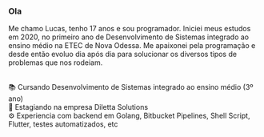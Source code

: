 ### Ola

<!--
**lucassdezembro/lucassdezembro** is a ✨ _special_ ✨ repository because its `README.md` (this file) appears on your GitHub profile.

Here are some ideas to get you started:

- 🔭 I’m currently working on ...
- 🌱 I’m currently learning ...
- 👯 I’m looking to collaborate on ...
- 🤔 I’m looking for help with ...
- 💬 Ask me about ...
- 📫 How to reach me: ...
- 😄 Pronouns: ...
- ⚡ Fun fact: ...
-->

Me chamo Lucas, tenho 17 anos e sou programador. Iniciei meus estudos em 2020, no primeiro ano de Desenvolvimento de Sistemas integrado ao ensino médio na ETEC de Nova Odessa. Me apaixonei pela programação e desde então evoluo dia após dia para solucionar os diversos tipos de problemas que nos rodeiam.
<br/>
<br/>

📚 Cursando Desenvolvimento de Sistemas integrado ao ensino médio (3º ano)
<br/>
💼 Estagiando na empresa Diletta Solutions
<br/>
⚙ Experiencia com backend em Golang, Bitbucket Pipelines, Shell Script, Flutter, testes automatizados, etc
<br/>
 
